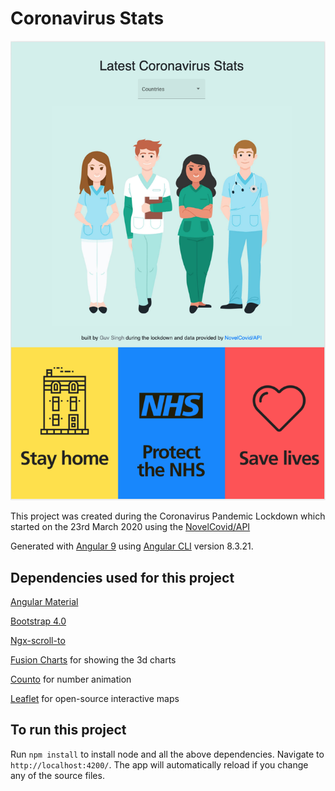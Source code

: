 # Coronavirus Stats

![Coronavirus Stats App screenshot](/src/assets/covid19-screenshot.png)

This project was created during the Coronavirus Pandemic Lockdown which started on the 23rd March 2020 using the [NovelCovid/API](https://github.com/NovelCOVID/api)

Generated with [Angular 9](https://angular.io/) using [Angular CLI](https://github.com/angular/angular-cli) version 8.3.21.

## Dependencies used for this project

[Angular Material](https://material.angular.io/components/categories)

[Bootstrap 4.0](https://getbootstrap.com/)

[Ngx-scroll-to](https://www.npmjs.com/package/@nicky-lenaers/ngx-scroll-to)

[Fusion Charts](https://www.fusioncharts.com/) for showing the 3d charts

[Counto](https://www.npmjs.com/package/angular2-counto) for number animation

[Leaflet](https://leafletjs.com/) for open-source interactive maps


## To run this project

Run `npm install` to install node and all the above dependencies. Navigate to `http://localhost:4200/`. The app will automatically reload if you change any of the source files.


